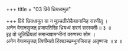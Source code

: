 +++
title = "03 प्रिये ध्रियध्वमुत"

+++
प्रिये ध्रियध्वमुत या न मुञ्चतीरोकैघानामिह रारणीतु ।  
अनेन वेगानसृजत् प्रजापतिरिह ध्रियध्वं शरणं सरस्वतीः॥ ३ ॥  
इह वो जूतिर्ध्रियतां समान्यपामग्नीनां वरुणस्य सोम ।  
अनेन वेगानसृजत् त्विषीमतो हिंस्राञ्च्छम्भूनजिराङ् अतृष्णजः ॥ ४ ॥